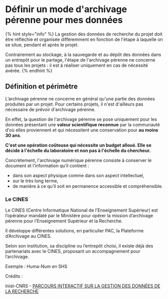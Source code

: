 # Définir un mode d'archivage pérenne pour mes données

{% hint style="info" %}
La gestion des données de recherche du projet doit être réfléchie et organisée différemment en fonction de l'étape à laquelle on se situe, pendant et après le projet.&#x20;

Contrairement au stockage, à la sauvegarde et au dépôt des données dans un entrepôt pour le partage, l'étape de l'archivage pérenne ne concerne pas tous les projets : il est à réaliser uniquement en cas de nécessité avérée.&#x20;
{% endhint %}

## **Définition et périmètre**

L’archivage pérenne ne concerne en général qu'une partie des données produites par un projet. Pour certains projets, il n'est d'ailleurs pas nécessaire de prévoir d'archivage pérenne.

En effet, la question de l'archivage pérenne se pose uniquement pour les données présentant une **valeur scientifique reconnue** par la communauté d'où elles proviennent et qui nécessitent une conservation pour **au moins 30 ans**.

**C'est une opération coûteuse qui nécessite un budget alloué. Elle se décide à l'échelle du laboratoire et non pas à l'échelle du chercheur.** &#x20;

Concrètement, l'archivage numérique pérenne consiste à conserver le document et l’information qu’il contient  :

* dans son aspect physique comme dans son aspect intellectuel,
* sur le très long terme,
* de manière à ce qu’il soit en permanence accessible et compréhensible.

### Le CINES

Le CINES (Centre Informatique National de l'Enseignement Supérieur) est l’opérateur mandaté par le Ministère pour opérer la mission d’archivage pérenne pour l’Enseignement Supérieur et la Recherche.&#x20;

Il développe différentes solutions, en particulier PAC, la Plateforme d’Archivage au CINES.&#x20;

Selon son institution, sa discipline ou l’entrepôt choisi, il existe déjà des partenariats avec le CINES, proposant un accompagnement pour l’archivage.

Exemple : Huma-Num en SHS



Crédits :

Inist-CNRS - [PARCOURS INTERACTIF SUR LA GESTION DES DONNÉES DE LA RECHERCHE](https://doranum.fr/enjeux-benefices/parcours-interactif-sur-la-gestion-des-donnees-de-la-recherche/)
